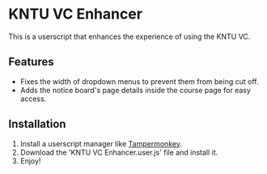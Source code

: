 KNTU VC Enhancer
================

This is a userscript that enhances the experience of using the KNTU VC.

## Features

- Fixes the width of dropdown menus to prevent them from being cut off.
- Adds the notice board's page details inside the course page for easy access.

## Installation

1. Install a userscript manager like [Tampermonkey](https://www.tampermonkey.net/).
2. Download the 'KNTU VC Enhancer.user.js' file and install it.
3. Enjoy!